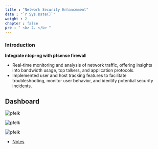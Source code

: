 ```yaml
---
title : "Network Security Enhancement"
date : "`r Sys.Date()`"
weight : 2
chapter : false
pre : " <b> 2. </b> "
---
```


### Introduction 
**Integrate ntop-ng with pfsense firewall**
- Real-time monitoring and analysis of network traffic, offering insights into bandwidth usage, top talkers, and application protocols.
- Implemented user and host tracking features to facilitate troubleshooting, monitor user behavior, and identify potential security incidents.

## Dashboard

![pfelk](/projects/images/ntop/1.png?featherlight=false&width=90pc)

![pfelk](/projects/images/ntop/2.png?featherlight=false&width=90pc)

![pfelk](/projects/images/ntop/3.png?featherlight=false&width=90pc)

- [Notes](2.1-notes/)